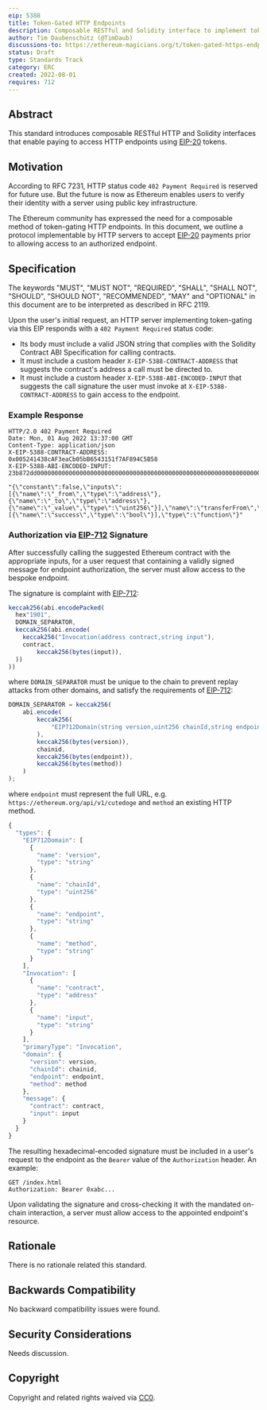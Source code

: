 ```yaml
---
eip: 5388
title: Token-Gated HTTP Endpoints
description: Composable RESTful and Solidity interface to implement token-gated HTTP endpoints using data tokens.
author: Tim Daubenschütz (@TimDaub)
discussions-to: https://ethereum-magicians.org/t/token-gated-https-endpoints/10205
status: Draft
type: Standards Track
category: ERC
created: 2022-08-01
requires: 712
---
```


## Abstract

This standard introduces composable RESTful HTTP and Solidity interfaces that enable paying to access HTTP endpoints using [EIP-20](./eip-20.md) tokens.

## Motivation

According to RFC 7231, HTTP status code `402 Payment Required` is reserved for future use. But the future is now as Ethereum enables users to verify their identity with a server using public key infrastructure.

The Ethereum community has expressed the need for a composable method of token-gating HTTP endpoints. In this document, we outline a protocol implementable by HTTP servers to accept [EIP-20](./eip-20.md) payments prior to allowing access to an authorized endpoint.

## Specification

The keywords "MUST", "MUST NOT", "REQUIRED", "SHALL", "SHALL NOT", "SHOULD", "SHOULD NOT", "RECOMMENDED", "MAY" and "OPTIONAL" in this document are to be interpreted as described in RFC 2119.

Upon the user's initial request, an HTTP server implementing token-gating via this EIP responds with a `402 Payment Required` status code:

- Its body must include a valid JSON string that complies with the Solidity Contract ABI Specification for calling contracts.
- It must include a custom header `X-EIP-5388-CONTRACT-ADDRESS` that suggests the contract's address a call must be directed to.
- It must include a custom header `X-EIP-5388-ABI-ENCODED-INPUT` that suggests the call signature the user must invoke at `X-EIP-5388-CONTRACT-ADDRESS` to gain access to the endpoint.

### Example Response

```
HTTP/2.0 402 Payment Required
Date: Mon, 01 Aug 2022 13:37:00 GMT
Content-Type: application/json
X-EIP-5388-CONTRACT-ADDRESS: 0x005241438cAF3eaCb05bB6543151f7AF894C5B58
X-EIP-5388-ABI-ENCODED-INPUT: 23b872dd00000000000000000000000000000000000000000000000000000000000000000000000000000000000000000000000000000000000000000000000000000000000000000000000000000000000000000000000000000000000000000000007b

"{\"constant\":false,\"inputs\":[{\"name\":\"_from\",\"type\":\"address\"},{\"name\":\"_to\",\"type\":\"address\"},{\"name\":\"_value\",\"type\":\"uint256\"}],\"name\":\"transferFrom\",\"outputs\":[{\"name\":\"success\",\"type\":\"bool\"}],\"type\":\"function\"}"
```

### Authorization via [EIP-712](./eip-712) Signature

After successfully calling the suggested Ethereum contract with the appropriate inputs, for a user request that containing a validly signed message for endpoint authorization, the server must allow access to the bespoke endpoint.

The signature is complaint with [EIP-712](./eip-712.md):

```js
keccak256(abi.encodePacked(
  hex"1901",
  DOMAIN_SEPARATOR,
  keccak256(abi.encode(
    keccak256("Invocation(address contract,string input"),
    contract,
		keccak256(bytes(input)),
  ))
))
```

where `DOMAIN_SEPARATOR` must be unique to the chain to prevent replay attacks from other domains, and satisfy the requirements of [EIP-712](./eip-712.md):

```js
DOMAIN_SEPARATOR = keccak256(
	abi.encode(
		keccak256(
			"EIP712Domain(string version,uint256 chainId,string endpoint,string method)"
		),
		keccak256(bytes(version)),
		chainid,
		keccak256(bytes(endpoint)),
		keccak256(bytes(method))
	)
);
```

where `endpoint` must represent the full URL, e.g. `https://ethereum.org/api/v1/cutedoge` and `method` an existing HTTP method.

```js
{
  "types": {
    "EIP712Domain": [
      {
        "name": "version",
        "type": "string"
      },
      {
        "name": "chainId",
        "type": "uint256"
      },
      {
        "name": "endpoint",
        "type": "string"
      },
      {
        "name": "method",
        "type": "string"
      }
    ],
    "Invocation": [
      {
        "name": "contract",
        "type": "address"
      },
      {
        "name": "input",
        "type": "string"
      }
    ],
    "primaryType": "Invocation",
    "domain": {
      "version": version,
      "chainId": chainid,
      "endpoint": endpoint,
      "method": method
    },
    "message": {
      "contract": contract,
      "input": input
    }
  }
}
```

The resulting hexadecimal-encoded signature must be included in a user's request to the endpoint as the `Bearer` value of the `Authorization` header. An example:

```http
GET /index.html
Authorization: Bearer 0xabc...
```

Upon validating the signature and cross-checking it with the mandated on-chain interaction, a server must allow access to the appointed endpoint's resource.

## Rationale

There is no rationale related this standard.

## Backwards Compatibility

No backward compatibility issues were found.

## Security Considerations

Needs discussion.

## Copyright

Copyright and related rights waived via [CC0](../LICENSE.md).
